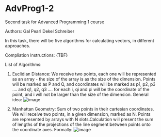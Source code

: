 # AdvProg1-2
Second task for Advanced Programming 1 course

Authors:
Gal Pearl
Dekel Schreiber

In this task, there will be five algorithms for calculating vectors, in different approaches.

Compliation Instructions:
{TBF}

List of Algorithms:

1) Euclidian Distance: We receive two points, each one will be represented as an array - the size of the array is as the size of the dimension.
   Points will be marked as P and Q, and coordinates will be marked as p1, p2, p3 .... and q1, q2, q3 .... for each i, qi and pi will be the coordinate of the
   point, and i will not be larger than the size of the dimension. General idea:
   ![image](https://user-images.githubusercontent.com/116657293/201177857-87b63e5f-3d96-40c0-8830-92bd56ce6340.png)
   
2) Manhattan Geometry: Sum of two points in their cartesian coordinates. We will receive two points, in a given dimension, marked as N.
   Points are represented by arrays with N slots.Calculation will present the sum of lengths of the projections of the line segment between points onto the coordinate      axes. Formally:
   ![image](https://user-images.githubusercontent.com/116657293/201179543-c6ef7476-f613-4903-acb6-cb0a0cbf0a75.png)
